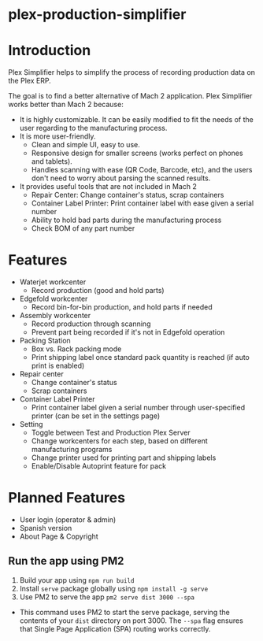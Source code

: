 # plex-production-simplifier

# Introduction

Plex Simplifier helps to simplify the process of recording production data on the Plex ERP.

The goal is to find a better alternative of Mach 2 application. Plex Simplifier works better than Mach 2 because:

- It is highly customizable. It can be easily modified to fit the needs of the user regarding to the manufacturing process.
- It is more user-friendly.
  - Clean and simple UI, easy to use.
  - Responsive design for smaller screens (works perfect on phones and tablets).
  - Handles scanning with ease (QR Code, Barcode, etc), and the users don't need to worry about parsing the scanned results.
- It provides useful tools that are not included in Mach 2
  - Repair Center: Change container's status, scrap containers
  - Container Label Printer: Print container label with ease given a serial number
  - Ability to hold bad parts during the manufacturing process
  - Check BOM of any part number

# Features

- Waterjet workcenter
  - Record production (good and hold parts)
- Edgefold workcenter
  - Record bin-for-bin production, and hold parts if needed
- Assembly workcenter
  - Record production through scanning
  - Prevent part being recorded if it's not in Edgefold operation
- Packing Station
  - Box vs. Rack packing mode
  - Print shipping label once standard pack quantity is reached (if auto print is enabled)
- Repair center
  - Change container's status
  - Scrap containers
- Container Label Printer
  - Print container label given a serial number through user-specified printer (can be set in the settings page)
- Setting
  - Toggle between Test and Production Plex Server
  - Change workcenters for each step, based on different manufacturing programs
  - Change printer used for printing part and shipping labels
  - Enable/Disable Autoprint feature for pack

# Planned Features

- User login (operator & admin)
- Spanish version
- About Page & Copyright

## Run the app using PM2

1. Build your app using `npm run build`
2. Install `serve` package globally using `npm install -g serve`
3. Use PM2 to serve the app `pm2 serve dist 3000 --spa`

- This command uses PM2 to start the serve package, serving the contents of your `dist` directory on port 3000. The `--spa` flag ensures that Single Page Application (SPA) routing works correctly.
